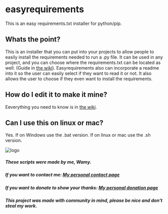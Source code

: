 # easyrequirements

This is an easy requirements.txt installer for python/pip.

## Whats the point?
This is an installer that you can put into your projects to allow people to easily install the requirements needed to run a .py file. It can be used in any project, and you can choose where the requirements.txt can be located as well. (Guide in [the wiki](https://github.com/Wamy-Dev/easyrequirements/wiki)). Easyrequirements also can incorporate a readme into it so the user can easily select if they want to read it or not. It also allows the user to choose if they even want to install the requirements.

## How do I edit it to make it mine?
Eeverything you need to know is in [the wiki](https://github.com/Wamy-Dev/easyrequirements/wiki).

## Can I use this on linux or mac?
Yes. If on Windows use the .bat version. If on linux or mac use the .sh version.



![logo](https://i.imgur.com/xAtVYL1.jpg)
##### These scripts were made by me, Wamy.
##### If you want to contact me: [My personal contact page](https://homeonacloud.com/pages/contactme.html)
##### If you want to donate to show your thanks: [My personal donation page](https://homeonacloud.com/pages/donate.html)
##### This project was made with community in mind, please be nice and don't steal my work.

